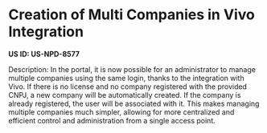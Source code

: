 # Creation of Multi Companies in Vivo Integration

**US ID: US-NPD-8577**

Description: In the portal, it is now possible for an administrator to manage multiple companies using the same login, thanks to the integration with Vivo. If there is no license and no company registered with the provided CNPJ, a new company will be automatically created. If the company is already registered, the user will be associated with it. This makes managing multiple companies much simpler, allowing for more centralized and efficient control and administration from a single access point.